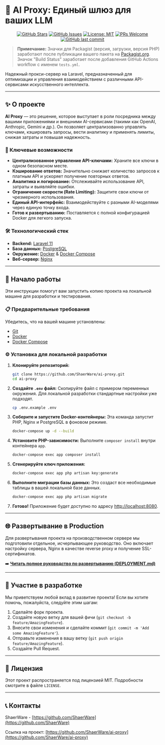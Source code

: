 # 🚀 AI Proxy: Единый шлюз для ваших LLM

<div align="center">

[![GitHub Stars](https://img.shields.io/github/stars/ShaerWare/ai-proxy?style=for-the-badge&logo=github)](https://github.com/ShaerWare/ai-proxy/stargazers)
[![GitHub Issues](https://img.shields.io/github/issues/ShaerWare/ai-proxy?style=for-the-badge&logo=github)](https://github.com/ShaerWare/ai-proxy/issues)
[![License: MIT](https://img.shields.io/github/license/ShaerWare/ai-proxy?style=for-the-badge)](https://github.com/ShaerWare/ai-proxy/blob/main/LICENSE)
[![PRs Welcome](https://img.shields.io/badge/PRs-welcome-brightgreen.svg?style=for-the-badge)](http://makeapullrequest.com)
[![GitHub last commit](https://img.shields.io/github/last-commit/ShaerWare/ai-proxy?style=for-the-badge&logo=git)](https://github.com/ShaerWare/ai-proxy/commits/main)

</div>

> **Примечание:** Значки для Packagist (версия, загрузки, версия PHP) заработают после публикации вашего пакета на [Packagist.org](https://packagist.org/). Значок "Build Status" заработает после добавления GitHub Actions workflow с именем `tests.yml`.

Надежный прокси-сервер на Laravel, предназначенный для оптимизации и управления взаимодействием с различными API-сервисами искусственного интеллекта.

---

## ✨ О проекте

**AI Proxy** — это решение, которое выступает в роли посредника между вашими приложениями и внешними AI-сервисами (такими как OpenAI, Anthropic, Gemini и др.). Он позволяет централизованно управлять ключами, кэшировать запросы, вести аналитику и применять лимиты, снижая затраты и повышая надежность.

### 🎯 Ключевые возможности

-   **Централизованное управление API-ключами:** Храните все ключи в одном безопасном месте.
-   **Кэширование ответов:** Значительно снижает количество запросов к платным API и ускоряет получение повторных ответов.
-   **Аналитика и логирование:** Отслеживайте использование API, затраты и выявляйте ошибки.
-   **Ограничение скорости (Rate Limiting):** Защитите свои ключи от чрезмерного использования.
-   **Единый API-интерфейс:** Взаимодействуйте с разными AI-моделями через единую точку входа.
-   **Готов к развертыванию:** Поставляется с полной конфигурацией Docker для легкого запуска.

### 🛠️ Технологический стек

-   **Backend:** [Laravel 11](https://laravel.com/)
-   **База данных:** [PostgreSQL](https://www.postgresql.org/)
-   **Окружение:** [Docker](https://www.docker.com/) & [Docker Compose](https://docs.docker.com/compose/)
-   **Веб-сервер:** [Nginx](https.nginx.org/)

---

## 🚀 Начало работы

Эти инструкции помогут вам запустить копию проекта на локальной машине для разработки и тестирования.

### 📋 Предварительные требования

Убедитесь, что на вашей машине установлены:
-   [Git](https://git-scm.com/)
-   [Docker](https://www.docker.com/products/docker-desktop)
-   [Docker Compose](https://docs.docker.com/compose/install/)

### ⚙️ Установка для локальной разработки

1.  **Клонируйте репозиторий:**
    ```bash
    git clone https://github.com/ShaerWare/ai-proxy.git
    cd ai-proxy
    ```

2.  **Создайте `.env` файл:**
    Скопируйте файл с примером переменных окружения. Для локальной разработки стандартные настройки уже подходят.
    ```bash
    cp .env.example .env
    ```

3.  **Соберите и запустите Docker-контейнеры:**
    Эта команда запустит PHP, Nginx и PostgreSQL в фоновом режиме.
    ```bash
    docker-compose up -d --build
    ```

4.  **Установите PHP-зависимости:**
    Выполните `composer install` внутри контейнера `app`.
    ```bash
    docker-compose exec app composer install
    ```

5.  **Сгенерируйте ключ приложения:**
    ```bash
    docker-compose exec app php artisan key:generate
    ```

6.  **Выполните миграции базы данных:**
    Это создаст все необходимые таблицы в вашей локальной базе данных.
    ```bash
    docker-compose exec app php artisan migrate
    ```

7.  **Готово!**
    Приложение будет доступно по адресу [http://localhost:8080](http://localhost:8080).

---

## 🌐 Развертывание в Production

Для развертывания проекта на производственном сервере мы подготовили отдельное, исчерпывающее руководство. Оно включает настройку сервера, Nginx в качестве reverse proxy и получение SSL-сертификатов.

➡️ **[Читать полное руководство по развертыванию (DEPLOYMENT.md)](DEPLOYMENT.md)**

---

## 🤝 Участие в разработке

Мы приветствуем любой вклад в развитие проекта! Если вы хотите помочь, пожалуйста, следуйте этим шагам:

1.  Сделайте форк проекта.
2.  Создайте новую ветку для вашей фичи (`git checkout -b feature/AmazingFeature`).
3.  Внесите свои изменения и сделайте коммит (`git commit -m 'Add some AmazingFeature'`).
4.  Отправьте изменения в вашу ветку (`git push origin feature/AmazingFeature`).
5.  Создайте Pull Request.

---

## 📄 Лицензия

Этот проект распространяется под лицензией MIT. Подробности смотрите в файле `LICENSE`.

---

## 📞 Контакты

ShaerWare - [https://github.com/ShaerWare](https://github.com/ShaerWare)

Ссылка на проект: [https://github.com/ShaerWare/ai-proxy](https://github.com/ShaerWare/ai-proxy)